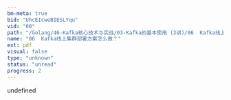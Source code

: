 ```yaml
---
bm-meta: true
bid: "UhcEIcweBIESLYqu"
vid: "00"
path: "/Golang/46-Kafka核心技术与实战/03-Kafka的基本使用 (3讲)/06  Kafka线上集群部署方案怎么做？.pdf"
name: "06  Kafka线上集群部署方案怎么做？"
ext: pdf
visual: false
type: "unknown"
status: "unread"
progress: 2
---
```

undefined